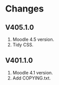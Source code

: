 Changes
=======

V405.1.0
---------
1. Moodle 4.5 version.
2. Tidy CSS.

V401.1.0
---------
1. Moodle 4.1 version.
2. Add COPYING.txt.
